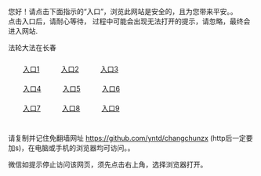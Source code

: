 您好！请点击下面指示的“入口”，浏览此网站是安全的，且为您带来平安。。 <br/>
点击入口后，请耐心等待， 过程中可能会出现无法打开的提示，请忽略，最终会进入网站. </br>

法轮大法在长春<br/>
<div style="padding:10px"><a style="margin:20px" target="_blank" href="https://d186htzlurc0tx.cloudfront.net/2Qpsp?zkiyzi" id="ccLink1" rel="nofollow">入口1</a> <a target="_blank" style="margin:20px" href="https://d3ohn92p2z1rln.cloudfront.net/2Qpsp?pnxplzio" id="ccLink2" rel="nofollow">入口2</a> <a style="margin:20px" target="_blank" href="https://dd7nvc1fx2o0t.cloudfront.net/2Qpsp?ckcql" id="ccLink3" rel="nofollow">入口3</a></div>

<div style="padding:10px" ><a style="margin:20px" target="_blank" href="https://d186htzlurc0tx.cloudfront.net/2Qpsp?zkiyzi" id="ccLink4" rel="nofollow">入口4</a> <a style="margin:20px" href="https://d3ohn92p2z1rln.cloudfront.net/2Qpsp?pnxplzio" target="_blank" id="ccLink5" rel="nofollow">入口5</a> <a style="margin:20px" href="https://dd7nvc1fx2o0t.cloudfront.net/2Qpsp?ckcql" target="_blank" id="ccLink6" rel="nofollow">入口6</a></div>

<div style="padding:10px"><a style="margin:20px" target="_blank" href="https://d186htzlurc0tx.cloudfront.net/2Qpsp?zkiyzi" id="ccLink7" rel="nofollow">入口7</a> <a style="margin:20px" href="https://d3ohn92p2z1rln.cloudfront.net/2Qpsp?pnxplzio" target="_blank" id="ccLink8" rel="nofollow">入口8</a> <a style="margin:20px" target="_blank" href="https://dd7nvc1fx2o0t.cloudfront.net/2Qpsp?ckcql" id="ccLink9" rel="nofollow">入口9</a></div>

<br/>



请复制并记住免翻墙网址 https://github.com/yntd/changchunzx (http后一定要加s)，在电脑或手机的浏览器均可访问。。<br/>

微信如提示停止访问该网页，须先点击右上角，选择浏览器打开。
